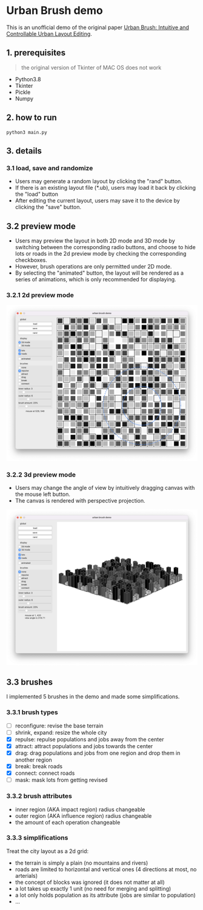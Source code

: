 # Urban Brush demo

This is an unofficial demo of the original paper [Urban Brush: Intuitive and Controllable Urban Layout Editing](https://dl.acm.org/doi/abs/10.1145/3472749.3474787).

## 1. prerequisites

> the original version of Tkinter of MAC OS does not work

- Python3.8
- Tkinter
- Pickle
- Numpy

## 2. how to run

```shell
python3 main.py
```

## 3. details

### 3.1 load, save and randomize

- Users may generate a random layout by clicking the "rand" button.
- If there is an existing layout file (*.ub), users may load it back by clicking the "load" button
- After editing the current layout, users may save it to the device by clicking the "save" button.

## 3.2 preview mode

- Users may preview the layout in both 2D mode and 3D mode by switching between the corresponding radio buttons, and choose to hide lots or roads in the 2d preview mode by checking the corresponding checkboxes.
- However, brush operations are only permitted under 2D mode.
- By selecting the "animated" button, the layout will be rendered as a series of animations, which is only recommended for displaying.

### 3.2.1 2d preview mode

![preview-2d](preview-2d.png)

### 3.2.2 3d preview mode

- Users may change the angle of view by intuitively dragging canvas with the mouse left button.
- The canvas is rendered with perspective projection.

![preview-3d](preview-3d.png)

## 3.3 brushes

I implemented 5 brushes in the demo and made some simplifications.

### 3.3.1 brush types

- [ ] reconfigure: revise the base terrain
- [ ] shrink, expand: resize the whole city
- [x] repulse: repulse populations and jobs away from the center
- [x] attract: attract populations and jobs towards the center
- [x] drag: drag populations and jobs from one region and drop them in another region
- [x] break: break roads
- [x] connect: connect roads
- [ ] mask: mask lots from getting revised

### 3.3.2 brush attributes

- inner region (AKA impact region) radius changeable
- outer region (AKA influence region) radius changeable
- the amount of each operation changeable

### 3.3.3 simplifications

Treat the city layout as a 2d grid:
- the terrain is simply a plain (no mountains and rivers)
- roads are limited to horizontal and vertical ones (4 directions at most, no arterials)
- the concept of blocks was ignored (it does not matter at all)
- a lot takes up exactly 1 unit (no need for merging and splitting)
- a lot only holds population as its attribute (jobs are similar to population)
- ...
